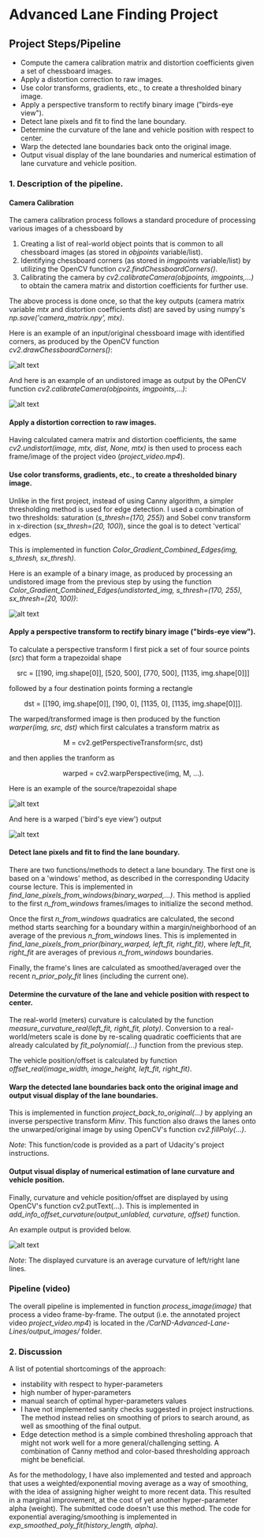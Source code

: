 # **Advanced Lane Finding Project**


[image1]: ./output_images/calibration5_Undistorted.png
[image2]: ./output_images/calibration12_corners_output.jpg
[image3]: ./output_images/test6_combined_binary.jpg
[image4]: ./output_images/straight_lines1_src.jpg
[image5]: ./output_images/straight_lines1_warped.jpg
[image6]: ./output_images/Screen_Shot_output.png


## Project Steps/Pipeline

- Compute the camera calibration matrix and distortion coefficients given a set of chessboard images.
- Apply a distortion correction to raw images.
- Use color transforms, gradients, etc., to create a thresholded binary image.
- Apply a perspective transform to rectify binary image ("birds-eye view").
- Detect lane pixels and fit to find the lane boundary.
- Determine the curvature of the lane and vehicle position with respect to center.
- Warp the detected lane boundaries back onto the original image.
- Output visual display of the lane boundaries and numerical estimation of lane curvature and vehicle position.


### 1. Description of the pipeline. 

#### Camera Calibration 

The camera calibration process follows a standard procedure of processing various images of a chessboard by 

1. Creating a list of real-world object points that is common to all chessboard images (as stored in *objpoints* variable/list). 
2. Identifying chessboard corners (as stored in *imgpoints*  variable/list) by utilizing the OpenCV function *cv2.findChessboardCorners()*.
3. Calibrating the camera by *cv2.calibrateCamera(objpoints, imgpoints,...)* to obtain the camera matrix and distortion coefficients for further use. 

The above process is done once, so that the key outputs (camera matrix variable *mtx* and distortion coefficients *dist*) are saved by using numpy's *np.save('camera_matrix.npy', mtx)*.

Here is an example of an input/original chessboard image with identified corners, as produced by the OpenCV function *cv2.drawChessboardCorners()*:

![alt text][image2]

And here is an example of an undistored image as output by the OPenCV function *cv2.calibrateCamera(objpoints, imgpoints,...)*:

![alt text][image1]

#### Apply a distortion correction to raw images.

Having calculated camera matrix and distortion coefficients, the same *cv2.undistort(image, mtx, dist, None, mtx)* is then used to process each frame/image of the project video (*project_video.mp4*).



#### Use color transforms, gradients, etc., to create a thresholded binary image.

Unlike in the first project, instead of using Canny algorithm, a simpler thresholding method is used for edge detection. I used a combination of two thresholds: saturation (*s\_thresh=(170, 255)*) and Sobel conv transform in x-direction (*sx\_thresh=(20, 100)*), since the goal is to detect 'vertical' edges.

This is implemented in function *Color_Gradient_Combined_Edges(img, s\_thresh, sx\_thresh)*. 

Here is an example of a binary image, as produced by processing an undistored image from the previous step by using the function *Color_Gradient_Combined_Edges(undistorted_img, s\_thresh=(170, 255), sx\_thresh=(20, 100))*:

![alt text][image3]

#### Apply a perspective transform to rectify binary image ("birds-eye view").

To calculate a perspective transform I first pick a set of four source points (*src*) that form a trapezoidal shape 

<p style="text-align: center;">src = [[190, img.shape[0]], [520, 500], [770, 500], [1135, img.shape[0]]]</p>


followed by a four destination points forming a rectangle 

<p style="text-align: center;">dst = [[190, img.shape[0]], [190, 0], [1135, 0], [1135, img.shape[0]]].</p>

The warped/transformed image is then produced by the function *warper(img, src, dst)* which first calculates a transform matrix as 

<p style="text-align: center;">M = cv2.getPerspectiveTransform(src, dst)</p>

and then applies the tranform as 

<p style="text-align: center;">warped = cv2.warpPerspective(img, M, ...).</p>

Here is an example of the source/trapezoidal shape 

![alt text][image4]

And here is a warped ('bird's eye view') output

![alt text][image5]



#### Detect lane pixels and fit to find the lane boundary.

There are two functions/methods to detect a lane boundary. The first one is based on a 'windows' method, as described in the corresponding Udacity course lecture. This is implemented in *find\_lane\_pixels\_from\_windows(binary\_warped,...)*. This method is applied to the first *n\_from\_windows* frames/images to initialize the second method. 

Once the first *n\_from\_windows* quadratics are calculated, the second method starts searching for a boundary within a margin/neighborhood of an average of the previous *n\_from\_windows* lines. This is implemented in *find\_lane\_pixels\_from\_prior(binary\_warped, left\_fit, right\_fit)*, where *left\_fit, right\_fit* are averages of previous *n\_from\_windows* boundaries.

Finally, the frame's lines are calculated as smoothed/averaged over the recent *n\_prior\_poly\_fit* lines (including the current one). 

#### Determine the curvature of the lane and vehicle position with respect to center.

The real-world (meters) curvature is calculated by the function *measure\_curvature\_real(left\_fit, right\_fit, ploty)*. Conversion to a real-world/meters scale is done by re-scaling quadratic coefficients that are already calculated by *fit\_polynomial(...)* function from the previous step. 

The vehicle position/offset is calculated by function *offset\_real(image\_width, image\_height, left\_fit, right\_fit)*.

#### Warp the detected lane boundaries back onto the original image and output visual display of the lane boundaries.

This is implemented in function *project\_back\_to\_original(...)* by applying an inverse perspective transform *Minv*. This function also draws the lanes onto the unwarped/original image by using OpenCV's function *cv2.fillPoly(...)*. 

*Note*: This function/code is provided as a part of Udacity's project instructions. 

#### Output visual display of numerical estimation of lane curvature and vehicle position.

Finally, curvature and vehicle position/offset are displayed by using OpenCV's function cv2.putText(...). This is implemented in *add\_info\_offset\_curvature(output\_unlabled, curvature, offset)* function. 

An example output is provided below. 

![alt text][image6]

*Note*: The displayed curvature is an average curvature of left/right lane lines. 

### Pipeline (video)

The overall pipeline is implemented in function *process_image(image)* that process a video frame-by-frame. The output (i.e. the annotated project video *project_video.mp4*) is located in the */CarND-Advanced-Lane-Lines/output\_images/*  folder. 

### 2. Discussion

A list of potential shortcomings of the approach: 

- instability with respect to hyper-parameters
- high number of hyper-parameters
- manual search of optimal hyper-parameters values
- I have not implemented sanity checks suggested in project instructions. The method instead relies on smoothing of priors to search around, as well as smoothing of the final output. 
- Edge detection method is a simple combined thresholing approach that might not work well for a more general/challenging setting. A combination of Canny method and color-based thresholding approach might be beneficial. 


As for the methodology, I have also implemented and tested and approach that uses a weighted/exponential moving average as a way of smoothing, with the idea of assigning higher weight to more recent data. 
This resulted in a marginal improvement, at the cost of yet another hyper-parameter alpha (weight). The submitted code doesn't use this method. 
The code for exponential averaging/smoothing is implemented in *exp\_smoothed\_poly\_fit(history\_length, alpha)*. 
